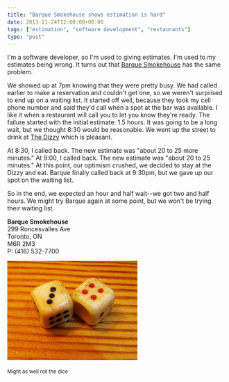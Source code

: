 ```yaml
---
title: "Barque Smokehouse shows estimation is hard"
date: 2013-11-24T12:00:00+00:00
tags: ["estimation", "software development", "restaurants"]
type: "post"
---
```


I'm a software developer, so I'm used to giving estimates. I'm used to my estimates being wrong. It turns out that [Barque Smokehouse](http://barque.ca) has the same problem.

We showed up at 7pm knowing that they were pretty busy. We had called earlier to make a reservation and couldn't get one, so we weren't surprised to end up on a waiting list. It started off well, because they took my cell phone number and said they'd call when a spot at the bar was available. I like it when a restaurant will call you to let you know they're ready. The failure started with the initial estimate: 1.5 hours. It was going to be a long wait, but we thought 8:30 would be reasonable. We went up the street to drink at [The Dizzy](http://thedizzy.ca) which is pleasant.

At 8:30, I called back. The new estimate was "about 20 to 25 more minutes." At 9:00, I called back. The new estimate was "about 20 to 25 minutes." At this point, our optimism crushed, we decided to stay at the Dizzy and eat. Barque finally called back at 9:30pm, but we gave up our spot on the waiting list.

So in the end, we expected an hour and half wait--we got two and half hours. We might try Barque again at some point, but we won't be trying their waiting list.

**Barque Smokehouse**  
299 Roncesvalles Ave  
Toronto, ON  
M6R 2M3  
P: (416) 532-7700

![Dice](/assets/4319839458_f275907f7b-300x228.jpg)

<small>Might as well roll the dice</small> 
